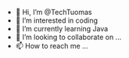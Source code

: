 - 👋 Hi, I’m @TechTuomas
- 👀 I’m interested in coding
- 🌱 I’m currently learning Java
- 💞️ I’m looking to collaborate on ...
- 📫 How to reach me ...

<!---
TechTuomas/TechTuomas is a ✨ special ✨ repository because its `README.md` (this file) appears on your GitHub profile.
You can click the Preview link to take a look at your changes.
--->
